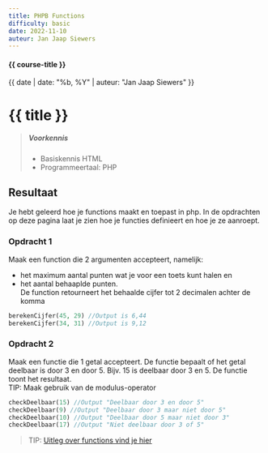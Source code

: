 ```yaml
---
title: PHPB Functions
difficulty: basic
date: 2022-11-10
auteur: Jan Jaap Siewers
---
```


#### {{ course-title }}
{{ date | date: "%b, %Y" | auteur: "Jan Jaap Siewers" }}

# {{ title }}

> ##### Voorkennis
> * Basiskennis HTML
> * Programmeertaal: PHP

## Resultaat
Je hebt geleerd hoe je functions maakt en toepast in php. In de opdrachten op deze pagina laat je zien hoe je functies definieert en hoe je ze aanroept.

### Opdracht 1
Maak een function die 2 argumenten accepteert, namelijk:
* het maximum aantal punten wat je voor een toets kunt halen en 
* het aantal behaaplde punten.   
De function retourneert het behaalde cijfer tot 2 decimalen achter de komma  
```php
berekenCijfer(45, 29) //Output is 6,44  
berekenCijfer(34, 31) //Output is 9,12   
```
### Opdracht 2
Maak een functie die 1 getal accepteert. De functie bepaalt of het getal deelbaar is door 3 en door 5. Bijv. 15 is deelbaar door 3 en 5. De functie toont het resultaat.  
TIP: Maak gebruik van de modulus-operator  
```php
checkDeelbaar(15) //Output "Deelbaar door 3 en door 5"  
checkDeelbaar(9) //Output "Deelbaar door 3 maar niet door 5"  
checkDeelbaar(10) //Output "Deelbaar door 5 maar niet door 3"  
checkDeelbaar(17) //Output "Niet deelbaar door 3 of 5"  
```

> TIP: [Uitleg over functions vind je hier](https://www.edutorial.nl/php/functions/)